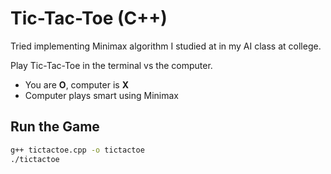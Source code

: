 # Tic-Tac-Toe (C++)

Tried implementing Minimax algorithm I studied at in my AI class at college.

Play Tic-Tac-Toe in the terminal vs the computer.

- You are **O**, computer is **X**
- Computer plays smart using Minimax

## Run the Game

```bash
g++ tictactoe.cpp -o tictactoe
./tictactoe
